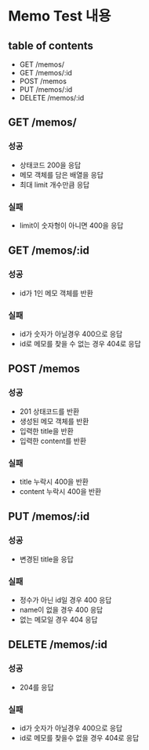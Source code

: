 # Memo Test 내용

## table of contents
- GET /memos/
- GET /memos/:id
- POST /memos
- PUT /memos/:id
- DELETE /memos/:id


## GET /memos/

### 성공
- 상태코드 200을 응답
- 메모 객체를 담은 배열을 응답
- 최대 limit 개수만큼 응답

### 실패
- limit이 숫자형이 아니면 400을 응답


## GET /memos/:id

### 성공
- id가 1인 메모 객체를 반환
### 실패
- id가 숫자가 아닐경우 400으로 응답
- id로 메모를 찾을 수 없는 경우 404로 응답


## POST /memos

### 성공
- 201 상태코드를 반환
- 생성된 메모 객체를 반환
- 입력한 title을 반환
- 입력한 content를 반환

### 실패
- title 누락시 400을 반환
- content 누락시 400을 반환


##  PUT /memos/:id

### 성공
- 변경된 title을 응답

### 실패
- 정수가 아닌 id일 경우 400 응답
- name이 없을 경우 400 응답
- 없는 메모일 경우 404 응답


##  DELETE /memos/:id

### 성공
- 204를 응답

### 실패
- id가 숫자가 아닐경우 400으로 응답
- id로 메모를 찾을수 없을 경우 404로 응답
